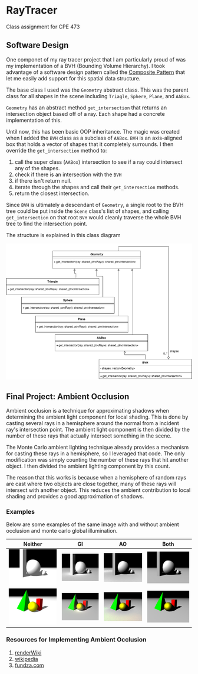 # RayTracer
Class assignment for CPE 473

## Software Design

One componet of my ray tracer project that I am particularly proud of was my implementation of a BVH (Bounding Volume Hierarchy). I took advantage of a software design pattern called the [Composite Pattern](https://en.wikipedia.org/wiki/Composite_pattern) that let me easily add support for this spatial data structure.

The base class I used was the `Geometry` abstract class. This was the parent class for all shapes in the scene including `Triagle`, `Sphere`, `Plane`, and `AABox`.

`Geometry` has an abstract method `get_intersection` that returns an intersection object based off of a ray. Each shape had a concrete implementation of this.

Until now, this has been basic OOP inheritance. The magic was created when I added the `BVH` class as a subclass of `AABox`. `BVH` is an axis-aligned box that holds a vector of shapes that it completely surrounds. I then override the `get_intersection` method to:

1. call the super class (`AABox`) intersection to see if a ray could intersect any of the shapes.
1. check if there is an intersection with the `BVH`
1. if there isn't return null.
1. iterate through the shapes and call their `get_intersection` methods.
1. return the closest intersection.

Since `BVH` is ultimately a descendant of `Geometry`, a single root to the BVH tree could be put inside the `Scene` class's list of shapes, and calling `get_intersection` on that root `BVH` would cleanly traverse the whole BVH tree to find the intersection point.

The structure is explained in this class diagram

![class diagram](class_diagram.png)

## Final Project: Ambient Occlusion

Ambient occlusion is a technique for approximating shadows when determining the ambient light component for local shading. This is done by casting several rays in a hemisphere around the normal from a incident ray's intersection point. The ambient light component is then divided by the number of these rays that actually intersect something in the scene.

The Monte Carlo ambient lighting technique already provides a mechanism for casting these rays in a hemisphere, so I leveraged that code. The only modification was simply counting the number of these rays that hit another object. I then divided the ambient lighting component by this count.

The reason that this works is because when a hemisphere of random rays are cast where two objects are close together, many of these rays will intersect with another object. This reduces the ambient contribution to local shading and provides a good approximation of shadows.

### Examples

Below are some examples of the same image with and without ambient occlusion and monte carlo global illumination.

|Neither | GI | AO | Both |
|---|---|---|---|
|![](website/images/my_ao.png)|![](website/images/my_ao_gi.png)|![](website/images/my_ao_ao.png)|![](website/images/my_ao_giao.png)|
|![](website/images/simple_ao.png)|![](website/images/simple_ao_gi.png)|![](website/images/simple_ao_ao.png)|![](website/images/simple_ao_giao.png)|

### Resources for Implementing Ambient Occlusion

1. [renderWiki](http://joomla.renderwiki.com/joomla/index.php?option=com_content&view=article&id=140&Itemid=157)
1. [wikipedia](https://en.wikipedia.org/wiki/Ambient_occlusion)
1. [fundza.com](http://www.fundza.com/rman_shaders/ray/ambient_occlusion/index.html)
